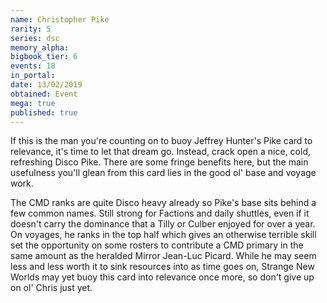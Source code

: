 ```yaml
---
name: Christopher Pike
rarity: 5
series: dsc
memory_alpha:
bigbook_tier: 6
events: 18
in_portal:
date: 13/02/2019
obtained: Event
mega: true
published: true
---
```


If this is the man you're counting on to buoy Jeffrey Hunter's Pike card to relevance, it's time to let that dream go. Instead, crack open a nice, cold, refreshing Disco Pike. There are some fringe benefits here, but the main usefulness you'll glean from this card lies in the good ol' base and voyage work.

The CMD ranks are quite Disco heavy already so Pike's base sits behind a few common names. Still strong for Factions and daily shuttles, even if it doesn't carry the dominance that a Tilly or Culber enjoyed for over a year. On voyages, he ranks in the top half which gives an otherwise terrible skill set the opportunity on some rosters to contribute a CMD primary in the same amount as the heralded Mirror Jean-Luc Picard. While he may seem less and less worth it to sink resources into as time goes on, Strange New Worlds may yet buoy this card into relevance once more, so don't give up on ol' Chris just yet.
